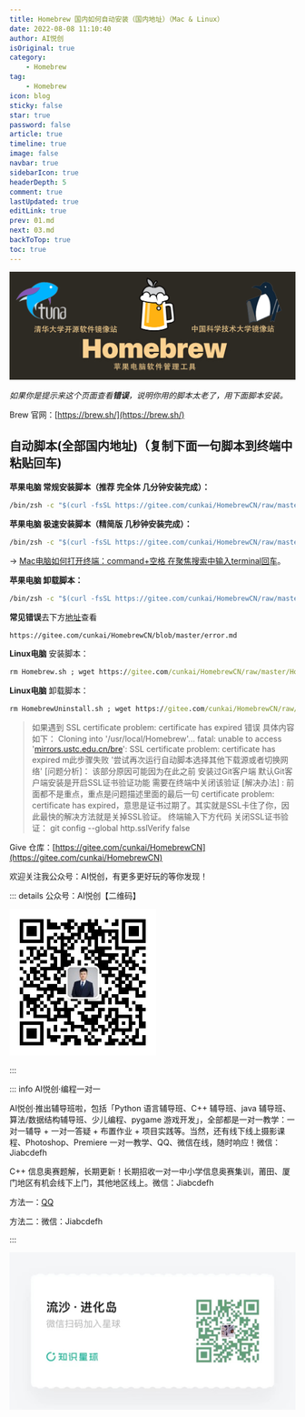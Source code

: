 ```yaml
---
title: Homebrew 国内如何自动安装（国内地址）（Mac & Linux）
date: 2022-08-08 11:10:40
author: AI悦创
isOriginal: true
category: 
    - Homebrew
tag:
    - Homebrew
icon: blog
sticky: false
star: true
password: false
article: true
timeline: true
image: false
navbar: true
sidebarIcon: true
headerDepth: 5
comment: true
lastUpdated: true
editLink: true
prev: 01.md
next: 03.md
backToTop: true
toc: true
---
```


![Homebrew国内如何自动安装（国内地址）（Mac & Linux）](./02.assets/v2-c40d2ef7e08afbb2750f2c5b4b45c923_1440w.jpg)

*如果你是提示来这个页面查看**错误**，说明你用的脚本太老了，用下面脚本安装。*

Brew 官网：[https://brew.sh/](https://brew.sh/)

## 自动脚本(全部国内地址)（复制下面一句脚本到终端中粘贴回车)

**苹果电脑 常规安装脚本（推荐 完全体 几分钟安装完成）：**

```cmd
/bin/zsh -c "$(curl -fsSL https://gitee.com/cunkai/HomebrewCN/raw/master/Homebrew.sh)"
```

**苹果电脑 极速安装脚本（精简版 几秒钟安装完成）：**

```cmd
/bin/zsh -c "$(curl -fsSL https://gitee.com/cunkai/HomebrewCN/raw/master/Homebrew.sh)" speed
```

-> [Mac电脑如何打开终端：command+空格 在聚焦搜索中输入terminal回车](https://link.zhihu.com/?target=https%3A//support.apple.com/zh-cn/guide/terminal/apd5265185d-f365-44cb-8b09-71a064a42125/mac)。

**苹果电脑 卸载脚本：**

```cmd
/bin/zsh -c "$(curl -fsSL https://gitee.com/cunkai/HomebrewCN/raw/master/HomebrewUninstall.sh)"
```

**常见错误**去下方[地址](https://gitee.com/cunkai/HomebrewCN/blob/master/error.md)查看

```cmd
https://gitee.com/cunkai/HomebrewCN/blob/master/error.md
```

**Linux电脑** 安装脚本：

```cmd
rm Homebrew.sh ; wget https://gitee.com/cunkai/HomebrewCN/raw/master/Homebrew.sh ; bash Homebrew.sh
```

**Linux电脑** 卸载脚本：

```cmd
rm HomebrewUninstall.sh ; wget https://gitee.com/cunkai/HomebrewCN/raw/master/HomebrewUninstall.sh ; bash HomebrewUninstall.sh
```

> 如果遇到 SSL certificate problem: certificate has expired 错误
> 具体内容如下：
> Cloning into '/usr/local/Homebrew'...
> fatal: unable to access '[mirrors.ustc.edu.cn/bre](http://link.zhihu.com/?target=https%3A//mirrors.ustc.edu.cn/brew.git/)': SSL certificate problem: certificate has expired
> m此步骤失败 '尝试再次运行自动脚本选择其他下载源或者切换网络'
> [问题分析]：
> 该部分原因可能因为在此之前 安装过Git客户端 默认Git客户端安装是开启SSL证书验证功能 需要在终端中关闭该验证
> [解决办法] :
> 前面都不是重点，重点是问题描述里面的最后一句 certificate problem: certificate has expired，意思是证书过期了。其实就是SSL卡住了你，因此最快的解决方法就是关掉SSL验证。
> 终端输入下方代码 关闭SSL证书验证：
> git config --global http.sslVerify false

Give 仓库：[https://gitee.com/cunkai/HomebrewCN](https://gitee.com/cunkai/HomebrewCN)

欢迎关注我公众号：AI悦创，有更多更好玩的等你发现！

::: details 公众号：AI悦创【二维码】

![](/gzh.jpg)

:::

::: info AI悦创·编程一对一

AI悦创·推出辅导班啦，包括「Python 语言辅导班、C++ 辅导班、java 辅导班、算法/数据结构辅导班、少儿编程、pygame 游戏开发」，全部都是一对一教学：一对一辅导 + 一对一答疑 + 布置作业 + 项目实践等。当然，还有线下线上摄影课程、Photoshop、Premiere 一对一教学、QQ、微信在线，随时响应！微信：Jiabcdefh

C++ 信息奥赛题解，长期更新！长期招收一对一中小学信息奥赛集训，莆田、厦门地区有机会线下上门，其他地区线上。微信：Jiabcdefh

方法一：[QQ](http://wpa.qq.com/msgrd?v=3&uin=1432803776&site=qq&menu=yes)

方法二：微信：Jiabcdefh

:::

![](/zsxq.jpg)
